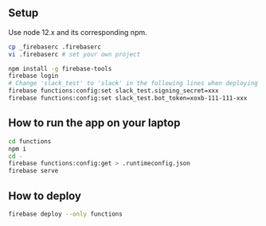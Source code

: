 ## Setup

Use node 12.x and its corresponding npm.

```bash
cp _firebaserc .firebaserc
vi .firebaserc # set your own project

npm install -g firebase-tools
firebase login
# Change 'slack_test' to 'slack' in the following lines when deploying for the actual slack workspace
firebase functions:config:set slack_test.signing_secret=xxx
firebase functions:config:set slack_test.bot_token=xoxb-111-111-xxx
```

## How to run the app on your laptop

```bash
cd functions
npm i
cd -
firebase functions:config:get > .runtimeconfig.json
firebase serve
```

## How to deploy

```bash
firebase deploy --only functions
```
